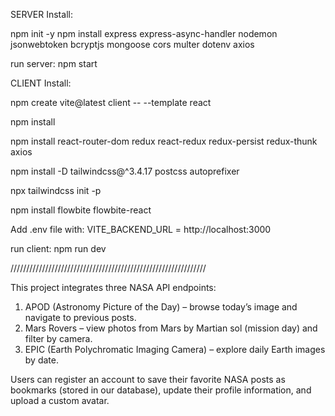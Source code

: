 SERVER Install:

npm init -y
npm install express express-async-handler nodemon jsonwebtoken bcryptjs mongoose cors multer dotenv axios

run server: npm start

CLIENT Install:

npm create vite@latest client -- --template react 

npm install

npm install react-router-dom redux react-redux redux-persist redux-thunk axios

npm install -D tailwindcss@^3.4.17 postcss autoprefixer

npx tailwindcss init -p

npm install flowbite flowbite-react

Add .env file with:
VITE_BACKEND_URL = http://localhost:3000

run client: npm run dev


//////////////////////////////////////////////////////////////

This project integrates three NASA API endpoints:

1) APOD (Astronomy Picture of the Day) – browse today’s image and navigate to previous posts.
2) Mars Rovers – view photos from Mars by Martian sol (mission day) and filter by camera.
3) EPIC (Earth Polychromatic Imaging Camera) – explore daily Earth images by date.

Users can register an account to save their favorite NASA posts as bookmarks (stored in our database), 
update their profile information, and upload a custom avatar.
